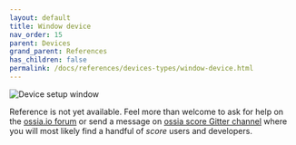 ```yaml
---
layout: default
title: Window device
nav_order: 15
parent: Devices
grand_parent: References
has_children: false
permalink: /docs/references/devices-types/window-device.html
---
```


![Device setup window](/score-docs/assets/images/references/devices-types/window-device.png "score device setup")

Reference is not yet available. Feel more than welcome to ask for help on the [ossia.io forum](https://forum.ossia.io) or send a message on [ossia score Gitter channel](https://gitter.im/ossia/score) where you will most likely find a handful of *score* users and developers.